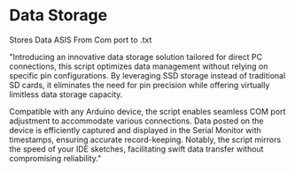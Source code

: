 # Data Storage
 Stores Data ASIS From Com port to .txt

"Introducing an innovative data storage solution tailored for direct PC connections, this script optimizes data management without relying on specific pin configurations. By leveraging SSD storage instead of traditional SD cards, it eliminates the need for pin precision while offering virtually limitless data storage capacity.

Compatible with any Arduino device, the script enables seamless COM port adjustment to accommodate various connections. Data posted on the device is efficiently captured and displayed in the Serial Monitor with timestamps, ensuring accurate record-keeping. Notably, the script mirrors the speed of your IDE sketches, facilitating swift data transfer without compromising reliability."




